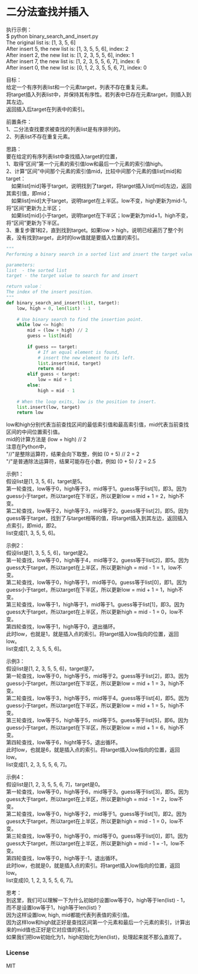 # 二分法查找并插入
  
执行示例：  
$ python binary_search_and_insert.py  
The original list is: [1, 3, 5, 6]  
After insert 5, the new list is: [1, 3, 5, 5, 6], index: 2  
After insert 2, the new list is: [1, 2, 3, 5, 5, 6], index: 1  
After insert 7, the new list is: [1, 2, 3, 5, 5, 6, 7], index: 6  
After insert 0, the new list is: [0, 1, 2, 3, 5, 5, 6, 7], index: 0  
  
目标：  
给定一个有序列表list和一个元素target，列表不存在重复元素。  
将target插入列表list中，并保持其有序性。若列表中已存在元素target，则插入到其左边。  
返回插入后target在列表中的索引。  
  
前置条件：   
1、二分法查找要求被查找的列表list是有序排列的。  
2、列表list不存在重复元素。  
  
思路：  
要在给定的有序列表list中查找插入target的位置，  
1、取得“区间”第一个元素的索引值low和最后一个元素的索引值high。  
2、计算“区间”中间那个元素的索引值mid，比较中间那个元素的值list[mid]和target：  
&emsp;如果list[mid]等于target，说明找到了target，将target插入list[mid]左边，返回其索引值，即mid；  
&emsp;如果list[mid]大于target，说明target在上半区。low不变，high更新为mid-1，将“区间”更新为上半区；  
&emsp;如果list[mid]小于target，说明target在下半区；low更新为mid+1，high不变，将“区间”更新为下半区。  
3、重复步骤1和2，直到找到target。如果low > high，说明已经遍历了整个列表，没有找到target，此时的low值就是要插入位置的索引。  
  
```python
"""
Performing a binary search in a sorted list and insert the target value.

parameters:
list  - the sorted list
target - the target value to search for and insert

return value：
The index of the insert position.
"""
def binary_search_and_insert(list, target):
    low, high = 0, len(list) - 1
    
    # Use binary search to find the insertion point.
    while low <= high:
        mid = (low + high) // 2
        guess = list[mid]
        
        if guess == target:
            # If an equal element is found,
            # insert the new element to its left.
            list.insert(mid, target)
            return mid
        elif guess < target:
            low = mid + 1
        else:
            high = mid - 1
            
    # When the loop exits, low is the position to insert.
    list.insert(low, target)
    return low
```
  
low和high分别代表当前查找区间的最低索引值和最高索引值，mid代表当前查找区间的中间位置索引值。  
mid的计算方法是 (low + high) // 2  
注意在Python中，  
"//"是整除运算符，结果会向下取整，例如 (0 + 5) // 2 = 2   
"/"是普通除法运算符，结果可能存在小数，例如 (0 + 5) / 2 = 2.5  
  
示例1：  
假设list是[1, 3, 5, 6]，target是5。  
第一轮查找，low等于0，high等于3，mid等于1。guess等于list[1]，即3。因为guess小于target，所以target在下半区，所以更新low = mid + 1 = 2，high不变。  
第二轮查找，low等于2，high等于3，mid等于2。guess等于list[2]，即5。因为guess等于target，找到了与target相等的值，将target插入到其左边，返回插入点索引，即mid，即2。  
list变成[1, 3, 5, 5, 6]。  
  
示例2：  
假设list是[1, 3, 5, 5, 6]，target是2。  
第一轮查找，low等于0，high等于4，mid等于2。guess等于list[2]，即5。因为guess大于target，所以target在上半区，所以更新high = mid - 1 = 1，low不变。  
第二轮查找，low等于0，high等于1，mid等于0。guess等于list[0]，即1。因为guess小于target，所以target在下半区，所以更新low = mid + 1 = 1，high不变。  
第三轮查找，low等于1，high等于1，mid等于1。guess等于list[1]，即3。因为guess大于target，所以target在上半区，所以更新high = mid - 1 = 0，low不变。  
第四轮查找，low等于1，high等于0，退出循环。  
此时low，也就是1，就是插入点的索引。将target插入low指向的位置，返回low。  
list变成[1, 2, 3, 5, 5, 6]。  
  
示例3：  
假设list是[1, 2, 3, 5, 5, 6]，target是7。  
第一轮查找，low等于0，high等于5，mid等于2。guess等于list[2]，即3。因为guess小于target，所以target在下半区，所以更新low = mid + 1 = 3，high不变。  
第二轮查找，low等于3，high等于5，mid等于4。guess等于list[4]，即5。因为guess小于target，所以target在下半区，所以更新low = mid + 1 = 5，high不变。  
第三轮查找，low等于5，high等于5，mid等于5。guess等于list[5]，即6。因为guess小于target，所以target在下半区，所以更新low = mid + 1 = 6，high不变。  
第四轮查找，low等于6，hight等于5，退出循环。  
此时low，也就是6，就是插入点的索引。将target插入low指向的位置，返回low。  
list变成[1, 2, 3, 5, 5, 6, 7]。  
  
示例4：  
假设list是[1, 2, 3, 5, 5, 6, 7]，target是0。  
第一轮查找，low等于0，high等于6，mid等于3。guess等于list[3]，即5。因为guess大于target，所以target在上半区，所以更新high = mid - 1 = 2，low不变。  
第二轮查找，low等于0，high等于2，mid等于1。guess等于list[1]，即2。因为guess大于target，所以target在上半区，所以更新high = mid - 1 = 0，low不变。  
第三轮查找，low等于0，high等于0，mid等于0。guess等于list[0]，即1。因为guess大于target，所以target在上半区，所以更新high = mid - 1 = -1，low不变。  
第四轮查找，low等于0，high等于-1，退出循环。  
此时low，也就是0，就是插入点的索引。将target插入low指向的位置，返回low。  
list变成[0, 1, 2, 3, 5, 5, 6, 7]。  
  
思考：  
到这里，我们可以理解一下为什么初始时设置low等于0，high等于len(list) - 1，而不是设置low等于1，high等于len(list)？  
因为这样设置low, high, mid都能代表列表值的索引值。  
因为这样low和high就正好是查找区间第一个元素和最后一个元素的索引，计算出来的mid值也正好是它对应值的索引。  
如果我们把low初始化为1，high初始化为len(list)，处理起来就不那么直观了。  
  
### License
  
MIT
